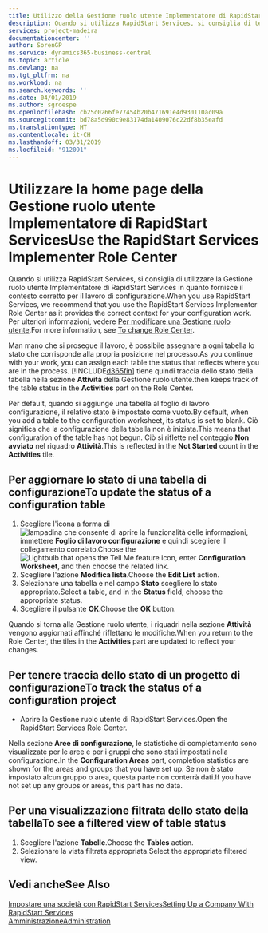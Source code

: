 ```yaml
---
title: Utilizzo della Gestione ruolo utente Implementatore di RapidStart Services | Documenti Microsoft
description: Quando si utilizza RapidStart Services, si consiglia di tenere traccia del proprio lavoro e di utilizzare la Gestione ruolo utente Implementatore di RapidStart Services in quanto fornisce il contesto corretto per il lavoro di configurazione.
services: project-madeira
documentationcenter: ''
author: SorenGP
ms.service: dynamics365-business-central
ms.topic: article
ms.devlang: na
ms.tgt_pltfrm: na
ms.workload: na
ms.search.keywords: ''
ms.date: 04/01/2019
ms.author: sgroespe
ms.openlocfilehash: cb25c0266fe77454b20b471691e4d930110ac09a
ms.sourcegitcommit: bd78a5d990c9e83174da1409076c22df8b35eafd
ms.translationtype: HT
ms.contentlocale: it-CH
ms.lasthandoff: 03/31/2019
ms.locfileid: "912091"
---
```

# <a name="use-the-rapidstart-services-implementer-role-center"></a><span data-ttu-id="052f2-103">Utilizzare la home page della Gestione ruolo utente Implementatore di RapidStart Services</span><span class="sxs-lookup"><span data-stu-id="052f2-103">Use the RapidStart Services Implementer Role Center</span></span>
<span data-ttu-id="052f2-104">Quando si utilizza RapidStart Services, si consiglia di utilizzare la Gestione ruolo utente Implementatore di RapidStart Services in quanto fornisce il contesto corretto per il lavoro di configurazione.</span><span class="sxs-lookup"><span data-stu-id="052f2-104">When you use RapidStart Services, we recommend that you use the RapidStart Services Implementer Role Center as it provides the correct context for your configuration work.</span></span> <span data-ttu-id="052f2-105">Per ulteriori informazioni, vedere [Per modificare una Gestione ruolo utente](ui-change-basic-settings.md#to-change-role-center).</span><span class="sxs-lookup"><span data-stu-id="052f2-105">For more information, see [To change Role Center](ui-change-basic-settings.md#to-change-role-center).</span></span>

<span data-ttu-id="052f2-106">Man mano che si prosegue il lavoro, è possibile assegnare a ogni tabella lo stato che corrisponde alla propria posizione nel processo.</span><span class="sxs-lookup"><span data-stu-id="052f2-106">As you continue with your work, you can assign each table the status that reflects where you are in the process.</span></span> [!INCLUDE[d365fin](includes/d365fin_md.md)] <span data-ttu-id="052f2-107">tiene quindi traccia dello stato della tabella nella sezione **Attività** della Gestione ruolo utente.</span><span class="sxs-lookup"><span data-stu-id="052f2-107">then keeps track of the table status in the **Activities** part on the Role Center.</span></span>  

<span data-ttu-id="052f2-108">Per default, quando si aggiunge una tabella al foglio di lavoro configurazione, il relativo stato è impostato come vuoto.</span><span class="sxs-lookup"><span data-stu-id="052f2-108">By default, when you add a table to the configuration worksheet, its status is set to blank.</span></span> <span data-ttu-id="052f2-109">Ciò significa che la configurazione della tabella non è iniziata.</span><span class="sxs-lookup"><span data-stu-id="052f2-109">This means that configuration of the table has not begun.</span></span> <span data-ttu-id="052f2-110">Ciò si riflette nel conteggio **Non avviato** nel riquadro **Attività**.</span><span class="sxs-lookup"><span data-stu-id="052f2-110">This is reflected in the **Not Started** count in the **Activities** tile.</span></span>  

## <a name="to-update-the-status-of-a-configuration-table"></a><span data-ttu-id="052f2-111">Per aggiornare lo stato di una tabella di configurazione</span><span class="sxs-lookup"><span data-stu-id="052f2-111">To update the status of a configuration table</span></span>  
1.  <span data-ttu-id="052f2-112">Scegliere l'icona a forma di ![lampadina che consente di aprire la funzionalità delle informazioni](media/ui-search/search_small.png "Informazioni sull'operazione che si desidera eseguire"), immettere **Foglio di lavoro configurazione** e quindi scegliere il collegamento correlato.</span><span class="sxs-lookup"><span data-stu-id="052f2-112">Choose the ![Lightbulb that opens the Tell Me feature](media/ui-search/search_small.png "Tell me what you want to do") icon, enter **Configuration Worksheet**, and then choose the related link.</span></span>  
2.  <span data-ttu-id="052f2-113">Scegliere l'azione **Modifica lista**.</span><span class="sxs-lookup"><span data-stu-id="052f2-113">Choose the **Edit List** action.</span></span>  
3.  <span data-ttu-id="052f2-114">Selezionare una tabella e nel campo **Stato** scegliere lo stato appropriato.</span><span class="sxs-lookup"><span data-stu-id="052f2-114">Select a table, and in the **Status** field, choose the appropriate status.</span></span>  
4.  <span data-ttu-id="052f2-115">Scegliere il pulsante **OK**.</span><span class="sxs-lookup"><span data-stu-id="052f2-115">Choose the **OK** button.</span></span>  

<span data-ttu-id="052f2-116">Quando si torna alla Gestione ruolo utente, i riquadri nella sezione **Attività** vengono aggiornati affinché riflettano le modifiche.</span><span class="sxs-lookup"><span data-stu-id="052f2-116">When you return to the Role Center, the tiles in the **Activities** part are updated to reflect your changes.</span></span>  

## <a name="to-track-the-status-of-a-configuration-project"></a><span data-ttu-id="052f2-117">Per tenere traccia dello stato di un progetto di configurazione</span><span class="sxs-lookup"><span data-stu-id="052f2-117">To track the status of a configuration project</span></span>  
- <span data-ttu-id="052f2-118">Aprire la Gestione ruolo utente di RapidStart Services.</span><span class="sxs-lookup"><span data-stu-id="052f2-118">Open the RapidStart Services Role Center.</span></span>  

<span data-ttu-id="052f2-119">Nella sezione **Aree di configurazione**, le statistiche di completamento sono visualizzate per le aree e per i gruppi che sono stati impostati nella configurazione.</span><span class="sxs-lookup"><span data-stu-id="052f2-119">In the **Configuration Areas** part, completion statistics are shown for the areas and groups that you have set up.</span></span> <span data-ttu-id="052f2-120">Se non è stato impostato alcun gruppo o area, questa parte non conterrà dati.</span><span class="sxs-lookup"><span data-stu-id="052f2-120">If you have not set up any groups or areas, this part has no data.</span></span>  

## <a name="to-see-a-filtered-view-of-table-status"></a><span data-ttu-id="052f2-121">Per una visualizzazione filtrata dello stato della tabella</span><span class="sxs-lookup"><span data-stu-id="052f2-121">To see a filtered view of table status</span></span>  
1. <span data-ttu-id="052f2-122">Scegliere l'azione **Tabelle**.</span><span class="sxs-lookup"><span data-stu-id="052f2-122">Choose the **Tables** action.</span></span>  
2. <span data-ttu-id="052f2-123">Selezionare la vista filtrata appropriata.</span><span class="sxs-lookup"><span data-stu-id="052f2-123">Select the appropriate filtered view.</span></span>  

## <a name="see-also"></a><span data-ttu-id="052f2-124">Vedi anche</span><span class="sxs-lookup"><span data-stu-id="052f2-124">See Also</span></span>  
[<span data-ttu-id="052f2-125">Impostare una società con RapidStart Services</span><span class="sxs-lookup"><span data-stu-id="052f2-125">Setting Up a Company With RapidStart Services</span></span>](admin-set-up-a-company-with-rapidstart.md)  
[<span data-ttu-id="052f2-126">Amministrazione</span><span class="sxs-lookup"><span data-stu-id="052f2-126">Administration</span></span>](admin-setup-and-administration.md)

